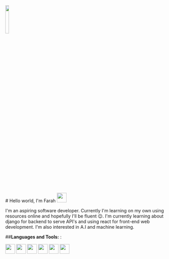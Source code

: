 <img src = "https://github.com/alansmathew/alansmathew/raw/master/lang.gif" width="15%">
<br/>
# Hello world, I'm Farah <img src="https://media.giphy.com/media/hvRJCLFzcasrR4ia7z/giphy.gif" width="30px">

I'm an aspiring software developer. Currently I'm learning on my own using resources online and hopefully I'll be fluent 😉.
I'm currently learning about django for backend to serve API's and using react for front-end web development.
I'm also interested in A.I and machine learning.

##**Languages and Tools:** :

<p>
    <img src = "https://user-images.githubusercontent.com/43724242/121515492-e882f880-c9f5-11eb-89c6-a43a029c116b.png" height = "30">
  <img src = "https://user-images.githubusercontent.com/43724242/121515512-ede04300-c9f5-11eb-8229-bb11e08976b3.png" height = "30">
  <img src = "https://user-images.githubusercontent.com/43724242/121515533-f5075100-c9f5-11eb-9c71-48d179f1e1cd.png" height = "30">
  <img src = "https://user-images.githubusercontent.com/43724242/121516259-af975380-c9f6-11eb-9a32-2a6df34e51a4.png" height = "30">
    <img src = "https://user-images.githubusercontent.com/43724242/121520238-5da4fc80-c9fb-11eb-9529-6796b6bf3006.png" height = "30">
    <img src = "https://user-images.githubusercontent.com/43724242/121520362-80cfac00-c9fb-11eb-8fc7-5d01bc212ffe.png" height = "30">
<p/>


<!--
**farahfinn/farahfinn** is a ✨ _special_ ✨ repository because its `README.md` (this file) appears on your GitHub profile.

Here are some ideas to get you started:

- 🔭 I’m currently working on ...
- 🌱 I’m currently learning ...
- 👯 I’m looking to collaborate on ...
- 🤔 I’m looking for help with ...
- 💬 Ask me about ...
- 📫 How to reach me: ...
- 😄 Pronouns: ...
- ⚡ Fun fact: ...
-->
